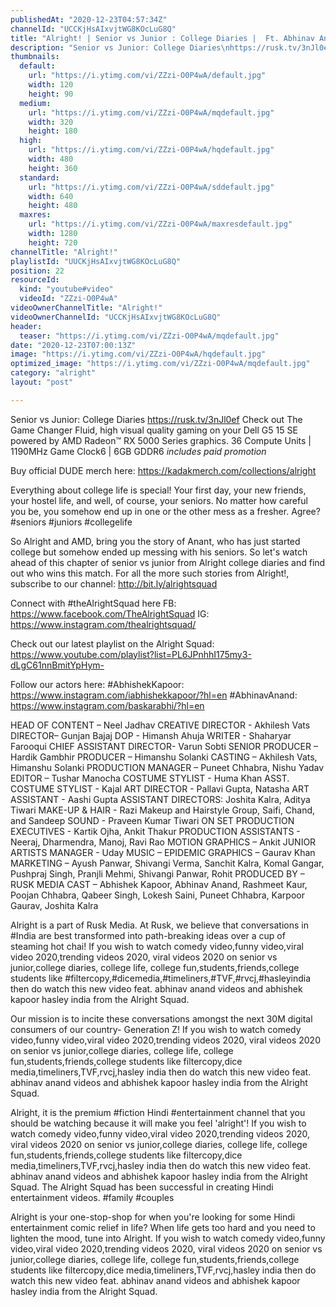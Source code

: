 ```yaml
---
publishedAt: "2020-12-23T04:57:34Z"
channelId: "UCCKjHsAIxvjtWG8KOcLuG8Q"
title: "Alright! | Senior vs Junior : College Diaries |  Ft. Abhinav Anand & Abhishek Kapoor"
description: "Senior vs Junior: College Diaries\nhttps://rusk.tv/3nJl0ef\nCheck out The Game Changer\nFluid, high visual quality gaming on your Dell G5 15 SE powered by AMD Radeon™️ RX 5000 Series graphics.\n36 Compute Units | 1190MHz Game Clock6 | 6GB GDDR6\n*includes paid promotion*\n\nBuy official DUDE merch here: https://kadakmerch.com/collections/alright\n\nEverything about college life is special! Your first day, your new friends, your hostel life, and well, of course, your seniors. No matter how careful you be, you somehow end up in one or the other mess as a fresher. Agree? #seniors #juniors #collegelife\n\nSo Alright and AMD, bring you the story of Anant, who has just started college but somehow ended up messing with his seniors. So let's watch ahead of this chapter of senior vs junior from Alright college diaries and find out who wins this match. For all the more such stories from Alright!, subscribe to our channel: http://bit.ly/alrightsquad\n\nConnect with #theAlrightSquad here\nFB: https://www.facebook.com/TheAlrightSquad\nIG: https://www.instagram.com/thealrightsquad/\n\n\nCheck out our latest playlist on the Alright Squad: https://www.youtube.com/playlist?list=PL6JPnhhI175my3-dLgC61nnBmitYpHym-\n\nFollow our actors here:\n#AbhishekKapoor: https://www.instagram.com/iabhishekkapoor/?hl=en\n#AbhinavAnand: https://www.instagram.com/baskarabhi/?hl=en\n\nHEAD OF CONTENT – Neel Jadhav\nCREATIVE DIRECTOR - Akhilesh Vats\nDIRECTOR– Gunjan Bajaj\nDOP - Himansh Ahuja\nWRITER - Shaharyar Farooqui\nCHIEF ASSISTANT DIRECTOR- Varun Sobti\nSENIOR PRODUCER – Hardik Gambhir\nPRODUCER – Himanshu Solanki\nCASTING – Akhilesh Vats, Himanshu Solanki\nPRODUCTION MANAGER – Puneet Chhabra, Nishu Yadav\nEDITOR – Tushar Manocha\nCOSTUME STYLIST - Huma Khan\nASST. COSTUME STYLIST - Kajal\nART DIRECTOR - Pallavi Gupta, Natasha\nART ASSISTANT - Aashi Gupta\nASSISTANT DIRECTORS: Joshita Kalra, Aditya Tiwari\nMAKE-UP & HAIR -  Razi Makeup and Hairstyle Group, Saifi, Chand, and Sandeep\nSOUND - Praveen Kumar Tiwari\nON SET PRODUCTION EXECUTIVES - Kartik Ojha, Ankit Thakur\nPRODUCTION ASSISTANTS - Neeraj, Dharmendra, Manoj, Ravi Rao\nMOTION GRAPHICS – Ankit\nJUNIOR ARTISTS MANAGER - Uday\nMUSIC – EPIDEMIC\nGRAPHICS – Gaurav Khan\nMARKETING – Ayush Panwar, Shivangi Verma, Sanchit Kalra, Komal Gangar, Pushpraj Singh, Pranjli Mehmi, Shivangi Panwar, Rohit\nPRODUCED BY – RUSK MEDIA\nCAST – Abhishek Kapoor, Abhinav Anand, Rashmeet Kaur, Poojan Chhabra, Qabeer Singh, Lokesh Saini, Puneet Chhabra, Karpoor Gaurav, Joshita Kalra\n\nAlright is a part of Rusk Media. At Rusk, we believe that conversations in #India are best transformed into path-breaking ideas over a cup of steaming hot chai! If you wish to watch comedy video,funny video,viral video 2020,trending videos 2020, viral videos 2020 on senior vs junior,college diaries, college life, college fun,students,friends,college students like #filtercopy,#dicemedia,#timeliners,#TVF,#rvcj,#hasleyindia then do watch this new video feat. abhinav anand videos and abhishek kapoor hasley india from the Alright Squad.\n\nOur mission is to incite these conversations amongst the next 30M digital consumers of our country- Generation Z! If you wish to watch comedy video,funny video,viral video 2020,trending videos 2020, viral videos 2020 on senior vs junior,college diaries, college life, college fun,students,friends,college students like filtercopy,dice media,timeliners,TVF,rvcj,hasley india then do watch this new video feat. abhinav anand videos and abhishek kapoor hasley india from the Alright Squad. \n\nAlright, it is the premium #fiction Hindi #entertainment channel that you should be watching because it will make you feel 'alright'! If you wish to watch comedy video,funny video,viral video 2020,trending videos 2020, viral videos 2020 on senior vs junior,college diaries, college life, college fun,students,friends,college students like filtercopy,dice media,timeliners,TVF,rvcj,hasley india then do watch this new video feat. abhinav anand videos and abhishek kapoor hasley india from the Alright Squad. The Alright Squad has been successful in creating Hindi entertainment videos. #family #couples\n\n\nAlright is your one-stop-shop for when you're looking for some Hindi entertainment comic relief in life? When life gets too hard and you need to lighten the mood, tune into Alright. If you wish to watch comedy video,funny video,viral video 2020,trending videos 2020, viral videos 2020 on senior vs junior,college diaries, college life, college fun,students,friends,college students like filtercopy,dice media,timeliners,TVF,rvcj,hasley india then do watch this new video feat. abhinav anand videos and abhishek kapoor hasley india from the Alright Squad."
thumbnails:
  default:
    url: "https://i.ytimg.com/vi/ZZzi-O0P4wA/default.jpg"
    width: 120
    height: 90
  medium:
    url: "https://i.ytimg.com/vi/ZZzi-O0P4wA/mqdefault.jpg"
    width: 320
    height: 180
  high:
    url: "https://i.ytimg.com/vi/ZZzi-O0P4wA/hqdefault.jpg"
    width: 480
    height: 360
  standard:
    url: "https://i.ytimg.com/vi/ZZzi-O0P4wA/sddefault.jpg"
    width: 640
    height: 480
  maxres:
    url: "https://i.ytimg.com/vi/ZZzi-O0P4wA/maxresdefault.jpg"
    width: 1280
    height: 720
channelTitle: "Alright!"
playlistId: "UUCKjHsAIxvjtWG8KOcLuG8Q"
position: 22
resourceId:
  kind: "youtube#video"
  videoId: "ZZzi-O0P4wA"
videoOwnerChannelTitle: "Alright!"
videoOwnerChannelId: "UCCKjHsAIxvjtWG8KOcLuG8Q"
header:
  teaser: "https://i.ytimg.com/vi/ZZzi-O0P4wA/mqdefault.jpg"
date: "2020-12-23T07:00:13Z"
image: "https://i.ytimg.com/vi/ZZzi-O0P4wA/hqdefault.jpg"
optimized_image: "https://i.ytimg.com/vi/ZZzi-O0P4wA/mqdefault.jpg"
category: "alright"
layout: "post"

---
```

Senior vs Junior: College Diaries
https://rusk.tv/3nJl0ef
Check out The Game Changer
Fluid, high visual quality gaming on your Dell G5 15 SE powered by AMD Radeon™️ RX 5000 Series graphics.
36 Compute Units | 1190MHz Game Clock6 | 6GB GDDR6
*includes paid promotion*

Buy official DUDE merch here: https://kadakmerch.com/collections/alright

Everything about college life is special! Your first day, your new friends, your hostel life, and well, of course, your seniors. No matter how careful you be, you somehow end up in one or the other mess as a fresher. Agree? #seniors #juniors #collegelife

So Alright and AMD, bring you the story of Anant, who has just started college but somehow ended up messing with his seniors. So let's watch ahead of this chapter of senior vs junior from Alright college diaries and find out who wins this match. For all the more such stories from Alright!, subscribe to our channel: http://bit.ly/alrightsquad

Connect with #theAlrightSquad here
FB: https://www.facebook.com/TheAlrightSquad
IG: https://www.instagram.com/thealrightsquad/


Check out our latest playlist on the Alright Squad: https://www.youtube.com/playlist?list=PL6JPnhhI175my3-dLgC61nnBmitYpHym-

Follow our actors here:
#AbhishekKapoor: https://www.instagram.com/iabhishekkapoor/?hl=en
#AbhinavAnand: https://www.instagram.com/baskarabhi/?hl=en

HEAD OF CONTENT – Neel Jadhav
CREATIVE DIRECTOR - Akhilesh Vats
DIRECTOR– Gunjan Bajaj
DOP - Himansh Ahuja
WRITER - Shaharyar Farooqui
CHIEF ASSISTANT DIRECTOR- Varun Sobti
SENIOR PRODUCER – Hardik Gambhir
PRODUCER – Himanshu Solanki
CASTING – Akhilesh Vats, Himanshu Solanki
PRODUCTION MANAGER – Puneet Chhabra, Nishu Yadav
EDITOR – Tushar Manocha
COSTUME STYLIST - Huma Khan
ASST. COSTUME STYLIST - Kajal
ART DIRECTOR - Pallavi Gupta, Natasha
ART ASSISTANT - Aashi Gupta
ASSISTANT DIRECTORS: Joshita Kalra, Aditya Tiwari
MAKE-UP & HAIR -  Razi Makeup and Hairstyle Group, Saifi, Chand, and Sandeep
SOUND - Praveen Kumar Tiwari
ON SET PRODUCTION EXECUTIVES - Kartik Ojha, Ankit Thakur
PRODUCTION ASSISTANTS - Neeraj, Dharmendra, Manoj, Ravi Rao
MOTION GRAPHICS – Ankit
JUNIOR ARTISTS MANAGER - Uday
MUSIC – EPIDEMIC
GRAPHICS – Gaurav Khan
MARKETING – Ayush Panwar, Shivangi Verma, Sanchit Kalra, Komal Gangar, Pushpraj Singh, Pranjli Mehmi, Shivangi Panwar, Rohit
PRODUCED BY – RUSK MEDIA
CAST – Abhishek Kapoor, Abhinav Anand, Rashmeet Kaur, Poojan Chhabra, Qabeer Singh, Lokesh Saini, Puneet Chhabra, Karpoor Gaurav, Joshita Kalra

Alright is a part of Rusk Media. At Rusk, we believe that conversations in #India are best transformed into path-breaking ideas over a cup of steaming hot chai! If you wish to watch comedy video,funny video,viral video 2020,trending videos 2020, viral videos 2020 on senior vs junior,college diaries, college life, college fun,students,friends,college students like #filtercopy,#dicemedia,#timeliners,#TVF,#rvcj,#hasleyindia then do watch this new video feat. abhinav anand videos and abhishek kapoor hasley india from the Alright Squad.

Our mission is to incite these conversations amongst the next 30M digital consumers of our country- Generation Z! If you wish to watch comedy video,funny video,viral video 2020,trending videos 2020, viral videos 2020 on senior vs junior,college diaries, college life, college fun,students,friends,college students like filtercopy,dice media,timeliners,TVF,rvcj,hasley india then do watch this new video feat. abhinav anand videos and abhishek kapoor hasley india from the Alright Squad. 

Alright, it is the premium #fiction Hindi #entertainment channel that you should be watching because it will make you feel 'alright'! If you wish to watch comedy video,funny video,viral video 2020,trending videos 2020, viral videos 2020 on senior vs junior,college diaries, college life, college fun,students,friends,college students like filtercopy,dice media,timeliners,TVF,rvcj,hasley india then do watch this new video feat. abhinav anand videos and abhishek kapoor hasley india from the Alright Squad. The Alright Squad has been successful in creating Hindi entertainment videos. #family #couples


Alright is your one-stop-shop for when you're looking for some Hindi entertainment comic relief in life? When life gets too hard and you need to lighten the mood, tune into Alright. If you wish to watch comedy video,funny video,viral video 2020,trending videos 2020, viral videos 2020 on senior vs junior,college diaries, college life, college fun,students,friends,college students like filtercopy,dice media,timeliners,TVF,rvcj,hasley india then do watch this new video feat. abhinav anand videos and abhishek kapoor hasley india from the Alright Squad.